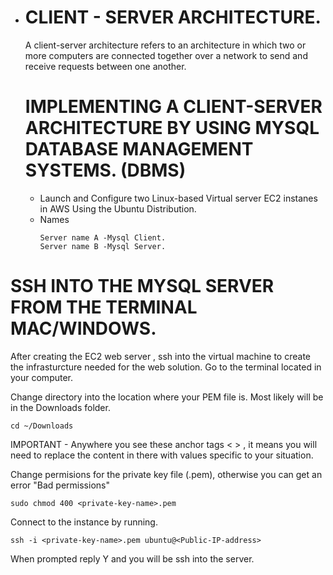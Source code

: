 
* # CLIENT - SERVER ARCHITECTURE.
  A client-server architecture refers to an architecture in which two or more computers are connected together over a network to send and receive requests between one another.

  # IMPLEMENTING A CLIENT-SERVER ARCHITECTURE BY USING MYSQL DATABASE MANAGEMENT SYSTEMS. (DBMS)
  * Launch and Configure two Linux-based Virtual server EC2 instanes in AWS Using the Ubuntu Distribution.
  * Names
    ````
    Server name A -Mysql Client.
    Server name B -Mysql Server.
    ````

# SSH INTO THE MYSQL SERVER FROM THE TERMINAL MAC/WINDOWS.
After creating the EC2 web server , ssh into the virtual machine to create the infrasturcture needed for the web solution. Go to the terminal located in your computer.

Change directory into the location where your PEM file is. Most likely will be in the Downloads folder.
````
cd ~/Downloads
````
IMPORTANT - Anywhere you see these anchor tags < > , it means you will need to replace the content in there with values specific to your situation.

Change permisions for the private key file (.pem), otherwise you can get an error "Bad permissions"
````
sudo chmod 400 <private-key-name>.pem
````
Connect to the instance by running.
````
ssh -i <private-key-name>.pem ubuntu@<Public-IP-address>
````
When prompted reply Y and you will be ssh into the server.
